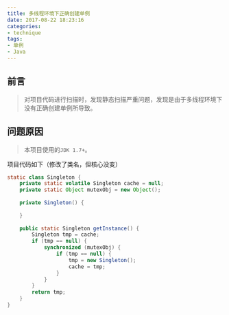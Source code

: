 ```yaml
---
title: 多线程环境下正确创建单例
date: 2017-08-22 18:23:16
categories:
- technique
tags:
- 单例
- Java
---
```

## 前言
> 对项目代码进行扫描时，发现静态扫描严重问题，发现是由于多线程环境下没有正确创建单例所导致。

## 问题原因
> 本项目使用的`JDK 1.7+`。

项目代码如下（修改了类名，但核心没变）

		
```java 
static class Singleton {
	private static volatile Singleton cache = null;
	private static Object mutexObj = new Object();
		
	private Singleton() {
		
	}
		
	public static Singleton getInstance() {
		Singleton tmp = cache;
	    if (tmp == null) {
	    	synchronized (mutexObj) {
	        	if (tmp == null) {	                	
	            	tmp = new Singleton();
	                cache = tmp;  
	            }	              
	        }
	    }
	    return tmp;
	}
}
```